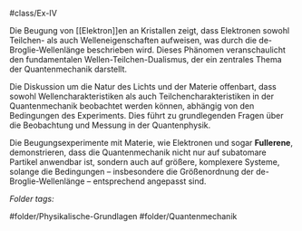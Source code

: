 #class/Ex-IV 

Die Beugung von [[Elektron]]en an Kristallen zeigt, dass Elektronen sowohl Teilchen- als auch Welleneigenschaften aufweisen, was durch die de-Broglie-Wellenlänge beschrieben wird. Dieses Phänomen veranschaulicht den fundamentalen Wellen-Teilchen-Dualismus, der ein zentrales Thema der Quantenmechanik darstellt.

Die Diskussion um die Natur des Lichts und der Materie offenbart, dass sowohl Wellencharakteristiken als auch Teilchencharakteristiken in der Quantenmechanik beobachtet werden können, abhängig von den Bedingungen des Experiments. Dies führt zu grundlegenden Fragen über die Beobachtung und Messung in der Quantenphysik.

Die Beugungsexperimente mit Materie, wie Elektronen und sogar **Fullerene**, demonstrieren, dass die Quantenmechanik nicht nur auf subatomare Partikel anwendbar ist, sondern auch auf größere, komplexere Systeme, solange die Bedingungen – insbesondere die Größenordnung der de-Broglie-Wellenlänge – entsprechend angepasst sind.


 *Folder tags:*

#folder/Physikalische-Grundlagen #folder/Quantenmechanik